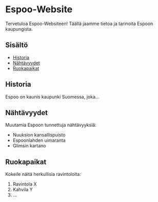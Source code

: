 # Espoo-Website

Tervetuloa Espoo-Websiteen! Täällä jaamme tietoa ja tarinoita Espoon kaupungista.

## Sisältö

- [Historia](#historia)
- [Nähtävyydet](#nähtävyydet)
- [Ruokapaikat](#ruokapaikat)

## Historia

Espoo on kaunis kaupunki Suomessa, joka...

## Nähtävyydet

Muutamia Espoon tunnettuja nähtävyyksiä:

- Nuuksion kansallispuisto
- Espoonlahden uimaranta
- Glimsin kartano

## Ruokapaikat

Kokeile näitä herkullisia ravintoloita:

1. Ravintola X
2. Kahvila Y
3. ...
